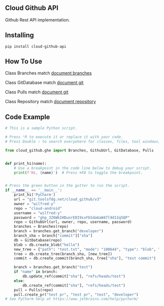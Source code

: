 ## Cloud Github API

Github Rest API implementation.

## Installing

```shell
pip install cloud-github-api
```

## How To Use

Class Branches match [document branches](https://docs.github.com/en/rest/branches)

Class GitDatabase match [document git](https://docs.github.com/en/rest/git)

Class Pulls match [document git](https://docs.github.com/en/rest/pulls)

Class Repository match [document repository](https://docs.github.com/en/rest/repos)


## Code Example

```python
# This is a sample Python script.

# Press ⌃R to execute it or replace it with your code.
# Press Double ⇧ to search everywhere for classes, files, tool windows, actions, and settings.

from cloud_github.ghe import Branches, GithubUrl, GitDatabase, Pulls


def print_hi(name):
    # Use a breakpoint in the code line below to debug your script.
    print(f'Hi, {name}')  # Press ⌘F8 to toggle the breakpoint.


# Press the green button in the gutter to run the script.
if __name__ == '__main__':
    print_hi('PyCharm')
    url = "git.toolsfdg.net/cloud_github/v3"
    owner = "wilfred-y"
    repo = "cloud-android"
    username = "wilfred-y"
    password = "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"
    repo = GithubUrl(url, owner, repo, username, password)
    branches = Branches(repo)
    branch = branches.get_branch("developer")
    branch_sha = branch["commit"]["sha"]
    db = GitDatabase(repo)
    blob = db.create_blob("hello")
    new_tree = {"path": "test.txt", "mode": "100644", "type": "blob", "sha": blob["sha"]}
    tree = db.create_tree(branch_sha, [new_tree])
    commit = db.create_commit(branch_sha, tree["sha"], "test commit")

    branch = branches.get_branch("test")
    if "name" in branch:
        db.update_ref(commit["sha"], "refs/heads/test")
    else:
        db.create_ref(commit["sha"], "refs/heads/test")
    pull = Pulls(repo)
    pull.create_pr("test pr", "test pr", "test", "developer")
# See PyCharm help at https://www.jetbrains.com/help/pycharm/

```
